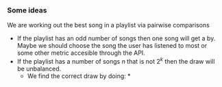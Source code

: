 

### Some ideas

We are working out the best song in a playlist via pairwise comparisons

* If the playlist has an odd number of songs then one song will get a by. Maybe we should choose the song the user has listened to most or some other metric accesible through the API. 
* If the playlist has a number of songs $n$ that is not $2^k$ then the draw will be unbalanced.
    * We find the correct draw by doing:
        *  